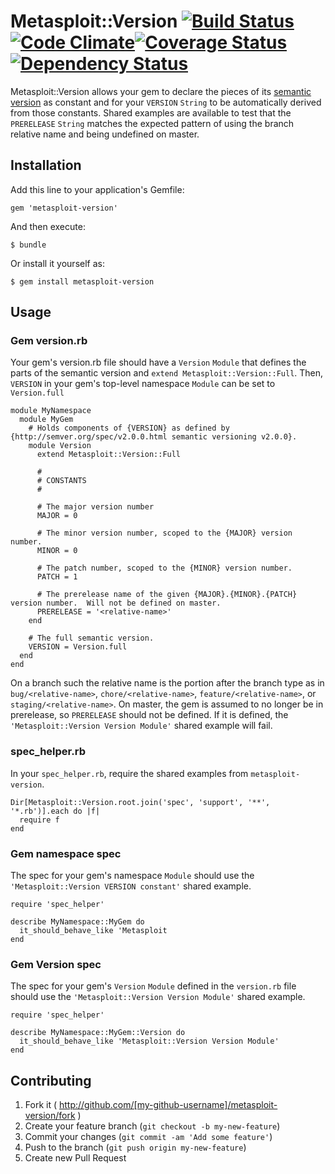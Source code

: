 # Metasploit::Version [![Build Status](https://travis-ci.org/rapid7/metasploit-version.svg)](https://travis-ci.org/rapid7/metasploit-version)[![Code Climate](https://codeclimate.com/github/rapid7/metasploit-version.png)](https://codeclimate.com/github/rapid7/metasploit-version)[![Coverage Status](https://coveralls.io/repos/rapid7/metasploit-version/badge.png)](https://coveralls.io/r/rapid7/metasploit-version)[![Dependency Status](https://gemnasium.com/rapid7/metasploit-version.svg)](https://gemnasium.com/rapid7/metasploit-version)

Metasploit::Version allows your gem to declare the pieces of its [semantic version](semver.org) as constant and for
your `VERSION` `String` to be automatically derived from those constants.  Shared examples are available to test that
the `PRERELEASE` `String` matches the expected pattern of using the branch relative name and being undefined on master.

## Installation

Add this line to your application's Gemfile:

    gem 'metasploit-version'

And then execute:

    $ bundle

Or install it yourself as:

    $ gem install metasploit-version

## Usage

### Gem version.rb

Your gem's version.rb file should have a `Version` `Module` that defines the parts of the semantic version and
`extend Metasploit::Version::Full`.  Then, `VERSION` in your gem's top-level namespace `Module` can be set to
`Version.full`

    module MyNamespace
      module MyGem
        # Holds components of {VERSION} as defined by {http://semver.org/spec/v2.0.0.html semantic versioning v2.0.0}.
        module Version
          extend Metasploit::Version::Full

          #
          # CONSTANTS
          #

          # The major version number
          MAJOR = 0

          # The minor version number, scoped to the {MAJOR} version number.
          MINOR = 0

          # The patch number, scoped to the {MINOR} version number.
          PATCH = 1

          # The prerelease name of the given {MAJOR}.{MINOR}.{PATCH} version number.  Will not be defined on master.
          PRERELEASE = '<relative-name>'
        end

        # The full semantic version.
        VERSION = Version.full
      end
    end

On a branch such the relative name is the portion after the branch type as in `bug/<relative-name>`,
`chore/<relative-name>`, `feature/<relative-name>`, or `staging/<relative-name>`.  On master, the gem is assumed to
no longer be in prerelease, so `PRERELEASE` should not be defined.  If it is defined, the
`'Metasploit::Version Version Module'` shared example will fail.

### spec_helper.rb

In your `spec_helper.rb`, require the shared examples from `metasploit-version`.

    Dir[Metasploit::Version.root.join('spec', 'support', '**', '*.rb')].each do |f|
      require f
    end

### Gem namespace spec

The spec for your gem's namespace `Module` should use the `'Metasploit::Version VERSION constant'` shared example.

    require 'spec_helper'

    describe MyNamespace::MyGem do
      it_should_behave_like 'Metasploit
    end

### Gem Version spec

The spec for your gem's `Version` `Module` defined in the `version.rb` file should use the
`'Metasploit::Version Version Module'` shared example.

    require 'spec_helper'

    describe MyNamespace::MyGem::Version do
      it_should_behave_like 'Metasploit::Version Version Module'
    end

## Contributing

1. Fork it ( http://github.com/[my-github-username]/metasploit-version/fork )
2. Create your feature branch (`git checkout -b my-new-feature`)
3. Commit your changes (`git commit -am 'Add some feature'`)
4. Push to the branch (`git push origin my-new-feature`)
5. Create new Pull Request
